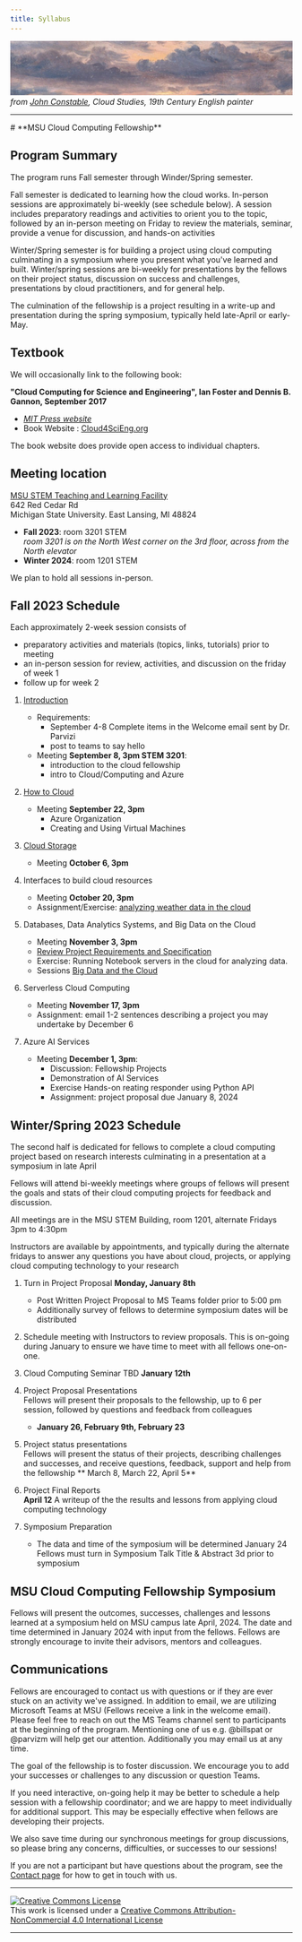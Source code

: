 ```yaml
---
title: Syllabus
---
```


![John Constable- one of many cloud studies -cropped](./img/cloudpix/john_constable_cloud_studies_strip.jpg)
*from [John Constable](https://en.wikipedia.org/wiki/John_Constable), Cloud Studies, 19th Century English painter*

<hr>
# **MSU Cloud Computing Fellowship** 

## Program Summary

The program runs Fall semester through Winder/Spring semester.  

Fall semester is dedicated to learning how the cloud works.  In-person sessions are approximately bi-weekly (see schedule below).  A session includes preparatory readings and activities to orient you to the topic, followed by an in-person meeting on Friday to review the materials, seminar, provide a venue for discussion,  and hands-on activities

Winter/Spring semester is for building a project using cloud computing culminating in a symposium where you present what you've learned and built.   Winter/spring sessions are bi-weekly for presentations by the fellows on their project status, discussion on success and challenges, presentations by cloud practitioners, and for general help.  

The culmination of the fellowship is a project resulting in a write-up and presentation during the spring symposium, typically held late-April or early-May.   

## Textbook

We will occasionally link to the following book: 

**"Cloud Computing for Science and Engineering", Ian Foster and Dennis B. Gannon, September 2017**  

  * *[MIT Press website](https://mitpress.mit.edu/books/cloud-computing-science-and-engineering)* 
  * Book Website : [Cloud4SciEng.org](https://cloud4scieng.org)

The book website does provide open access to individual chapters. 

## Meeting location

[MSU STEM Teaching and Learning Facility](https://maps.msu.edu/interactive/index.php?location=ST6A) <br>
642 Red Cedar Rd<br>
Michigan State University. East Lansing, MI 48824

 - **Fall 2023**: room 3201 STEM <br>
   *room 3201 is on the North West corner on the 3rd floor, across from the North elevator*
 - **Winter 2024**: room 1201 STEM 

We plan to hold all sessions in-person.  

## Fall 2023 Schedule

Each approximately 2-week session consists of 
 - preparatory activities and materials (topics, links, tutorials) prior to meeting
 - an in-person session for review, activities, and discussion on the friday of week 1
 - follow up for week 2

1. [Introduction](./sessions/01_introduction.md)
    * Requirements: 
         - September 4-8 Complete items in the Welcome email sent by Dr. Parvizi
         - post to teams to say hello
    * Meeting **September 8, 3pm STEM 3201**: 
         - introduction to the cloud fellowship
         - intro to Cloud/Computing and Azure
    
    
2. [How to Cloud](./sessions/02_how_to_cloud.md)
      * Meeting **September 22, 3pm** 
         - Azure Organization
         - Creating and Using Virtual Machines

3. [Cloud Storage](./sessions/03_cloud_storage.md)
      * Meeting  **October 6, 3pm**
   
4. Interfaces to build cloud resources
      * Meeting  **October 20, 3pm** 
      * Assignment/Exercise: [analyzing weather data in the cloud](./exercises/exercise_using_the_cloud_to_summarize_and_visualize_data.md)

5. Databases, Data Analytics Systems, and Big Data on the Cloud  
      * Meeting **November 3, 3pm** 
      * [Review Project Requirements and Specification](projects.md)
      * Exercise: Running Notebook servers in the cloud for analyzing data. 
      * Sessions [Big Data and the Cloud](sessions/05_big_data.md)
       
6. Serverless Cloud Computing
      * Meeting **November 17, 3pm**
      * Assignment: email 1-2 sentences describing a project you may undertake by December 6

7. Azure AI Services
    * Meeting **December 1, 3pm**: 
      - Discussion: Fellowship Projects
      - Demonstration of AI Services
      - Exercise Hands-on reating responder using Python API
      - Assignment: project proposal due January 8, 2024
   
## Winter/Spring 2023 Schedule

The second half is dedicated for fellows to complete a cloud computing project based on research interests culminating in a presentation at a symposium in late April  

Fellows will attend bi-weekly meetings where groups of fellows will present the goals and stats of their cloud computing projects for feedback and discussion.  

All meetings are in the MSU STEM Building, room 1201, alternate Fridays 3pm to 4:30pm  

Instructors are available by appointments, and typically during the alternate fridays to answer any questions you have about cloud, projects, or applying cloud computing technology to your research

1. Turn in Project Proposal **Monday, January 8th** 
   - Post Written Project Proposal to MS Teams folder prior to 5:00 pm  
   - Additionally survey of fellows to determine symposium dates will be distributed

2. Schedule meeting with Instructors to review proposals.  This is on-going during January to ensure we have time to meet with all fellows one-on-one. 

3. Cloud Computing Seminar TBD **January 12th**  
   
4. Project Proposal Presentations <br>
   Fellows will present their proposals to the fellowship, up to 6 per session, followed by questions and feedback from colleagues
   - **January 26, February 9th, February 23**

5. Project status presentations<br>
   Fellows will present the status of their projects, describing challenges and successes, and receive questions, feedback, support and help from the fellowship
   ** March 8, March 22, April 5**

6. Project Final Reports <br>
   **April 12** A writeup of the the results and lessons from applying cloud computing technology
   
7. Symposium Preparation<br>
   - The data and time of the symposium will be determined January 24
   Fellows must turn in Symposium Talk Title & Abstract 3d prior to symposium

## MSU Cloud Computing Fellowship Symposium

Fellows will present the outcomes, successes, challenges and lessons learned at a symposium held on MSU campus late April, 2024.  The date and time determined in January 2024 with input from the fellows.   Fellows are strongly encourage to invite their advisors, mentors and colleagues.  
 
## Communications

 Fellows are encouraged to contact us with questions or if they are ever stuck on an activity we've assigned.  In addition to email, we are utilizing Microsoft Teams at MSU (Fellows receive a link in the welcome email).   Please feel free to reach on out the MS Teams channel sent to participants at the beginning of the program.  Mentioning one of us e.g. @billspat or @parvizm will help get our attention.  Additionally you may email us at any time.   
 
The goal of the fellowship is to foster discussion.  We encourage you to add your successes or challenges to any discussion or question Teams.   

If you need interactive, on-going help it may be better to schedule a help session with a fellowship coordinator; and we are happy to meet individually for additional support.   This may be especially effective when fellows are developing their projects.  

We also save time during our synchronous meetings for group discussions, so please bring any concerns, difficulties, or successes to our sessions! 

If you are not a participant but have questions about the program, see the [Contact page](contact.md) for how to get in touch with us.   


---
   
<a rel="license" href="http://creativecommons.org/licenses/by-nc/4.0/"><img alt="Creative Commons License" style="border-width:0" src="https://i.creativecommons.org/l/by-nc/4.0/88x31.png" /></a><br />This work is licensed under a <a rel="license" href="http://creativecommons.org/licenses/by-nc/4.0/">Creative Commons Attribution-NonCommercial 4.0 International License</a>

---
